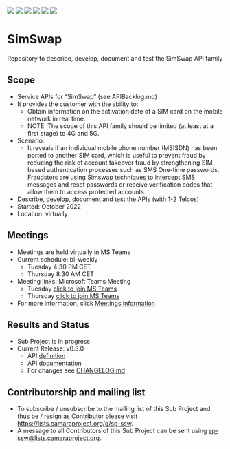 <a href="https://github.com/camaraproject/SimSwap/commits/" title="Last Commit"><img src="https://img.shields.io/github/last-commit/camaraproject/SimSwap?style=plastic"></a>
<a href="https://github.com/camaraproject/SimSwap/issues" title="Open Issues"><img src="https://img.shields.io/github/issues/camaraproject/SimSwap?style=plastic"></a>
<a href="https://github.com/camaraproject/SimSwap/pulls" title="Open Pull Requests"><img src="https://img.shields.io/github/issues-pr/camaraproject/SimSwap?style=plastic"></a>
<a href="https://github.com/camaraproject/SimSwap/graphs/contributors" title="Contributors"><img src="https://img.shields.io/github/contributors/camaraproject/SimSwap?style=plastic"></a>
<a href="https://github.com/camaraproject/SimSwap" title="Repo Size"><img src="https://img.shields.io/github/repo-size/camaraproject/SimSwap?style=plastic"></a>
<a href="https://github.com/camaraproject/SimSwap/blob/main/LICENSE" title="License"><img src="https://img.shields.io/badge/License-Apache%202.0-green.svg?style=plastic"></a>

# SimSwap

Repository to describe, develop, document and test the SimSwap API family

## Scope

* Service APIs for “SimSwap” (see APIBacklog.md)  
* It provides the customer with the ability to:
  * Obtain information on the activation date of a SIM card on the mobile network in real time.
  * NOTE: The scope of this API family should be limited (at least at a first stage) to 4G and 5G.
* Scenario:
  * It reveals if an individual mobile phone number (MSISDN) has been ported to another SIM card, which is useful to prevent fraud by reducing the risk of account takeover fraud by strengthening SIM based authentication processes such as SMS One-time passwords. Fraudsters are using Simswap techniques to intercept SMS messages and reset passwords or receive verification codes that allow them to access protected accounts.
* Describe, develop, document and test the APIs (with 1-2 Telcos)  
* Started: October 2022
* Location: virtually

## Meetings

* Meetings are held virtually in MS Teams
* Current schedule: bi-weekly 
  * Tuesday 4:30 PM CET
  * Thursday 8:30 AM CET
* Meeting links: Microsoft Teams Meeting
  * Tuesday  [click to join MS Teams](https://teams.microsoft.com/l/meetup-join/19%3ameeting_ZWQ4OGE0ZGUtYjY2MC00MjBiLWFmYzItNWRjMmQyN2JjYmZl%40thread.v2/0?context=%7b%22Tid%22%3a%22a1859c9b-6466-499c-adbc-ddbcb69c97dd%22%2c%22Oid%22%3a%227716fdb3-6a83-4680-90c5-a32f08253ae4%22%7d)
  * Thursday [click to join MS Teams](https://teams.microsoft.com/l/meetup-join/19%3ameeting_NzIxMmIzM2YtYTU3ZS00NDUwLTg0MTktZjExNmVlZjU3ZDA1%40thread.v2/0?context=%7b%22Tid%22%3a%22a1859c9b-6466-499c-adbc-ddbcb69c97dd%22%2c%22Oid%22%3a%227716fdb3-6a83-4680-90c5-a32f08253ae4%22%7d)
* For more information, click [Meetings information](documentation/MeetingMinutes/README.MD)

## Results and Status

* Sub Project is in progress
* Current Release: v0.3.0
  * API [definition](code/API_definitions)
  * API [documentation](documentation)
  * For changes see [CHANGELOG.md](CHANGELOG.md)

## Contributorship and mailing list

* To subscribe / unsubscribe to the mailing list of this Sub Project and thus be / resign as Contributor please visit <https://lists.camaraproject.org/g/sp-ssw>.
* A message to all Contributors of this Sub Project can be sent using <sp-ssw@lists.camaraproject.org>.
